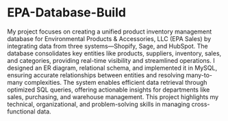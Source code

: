 # EPA-Database-Build

My project focuses on creating a unified product inventory management database for Environmental Products & Accessories, LLC (EPA Sales) by integrating data from three systems—Shopify, Sage, and HubSpot. The database consolidates key entities like products, suppliers, inventory, sales, and categories, providing real-time visibility and streamlined operations. I designed an ER diagram, relational schema, and implemented it in MySQL, ensuring accurate relationships between entities and resolving many-to-many complexities. The system enables efficient data retrieval through optimized SQL queries, offering actionable insights for departments like sales, purchasing, and warehouse management. This project highlights my technical, organizational, and problem-solving skills in managing cross-functional data.
